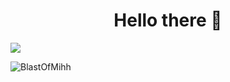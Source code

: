<h1 align="center"> Hello there 👋 </h1>

![](https://komarev.com/ghpvc/?username=BlastOfMihh&style=flat&color=770058&label=visitors)

<img align="left" src="https://github-readme-stats.vercel.app/api/top-langs?username=BlastOfMihh&show_icons=true&theme=dark&locale=en&layout=compact" alt="BlastOfMihh" />

